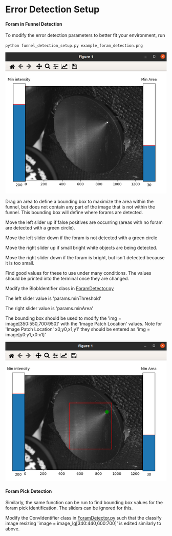 # Error Detection Setup

#### Foram in Funnel Detection

To modify the error detection parameters to better fit your environment, run 

`python funnel_detection_setup.py example_foram_detection.png ` 

![Setup Example](setup_ui.png)

Drag an area to define a bounding box to maximize the area within the funnel, but does not contain any part of the image that is not within the funnel. This bounding box will define where forams are detected.

Move the left slider up if false positives are occurring (areas with no foram are detected with a green circle).

Move the left slider down if the foram is not detected with a green circle

Move the right slider up if small bright white objects are being detected.

Move the right slider down if the foram is bright, but isn't detected because it is too small.

Find good values for these to use under many conditions. The values should be printed into the terminal once they are changed.

Modify the BlobIdentifier class in [ForamDetector.py](../src/user/ForamDetector.py)

The left slider value is 'params.minThreshold'

The right slider value is 'params.minArea'

The bounding box should be used to modify the 'img = image[350:550,700:950]' with the 'Image Patch Location' values. Note for 'Image Patch Location' x0,y0,x1,y1' they should be entered as 'img = image[y0:y1,x0:x1]'

![good_bounding_box](good_bounding_box.png)





#### Foram Pick Detection

Similarly, the same function can be run to find bounding box values for the foram pick identification. The sliders can be ignored for this.

Modify the ConvIdentifier class in [ForamDetector.py](../src/user/ForamDetector.py) such that the classify image resizing 'image = image_lg[340:440,600:700]' is edited similarly to above.